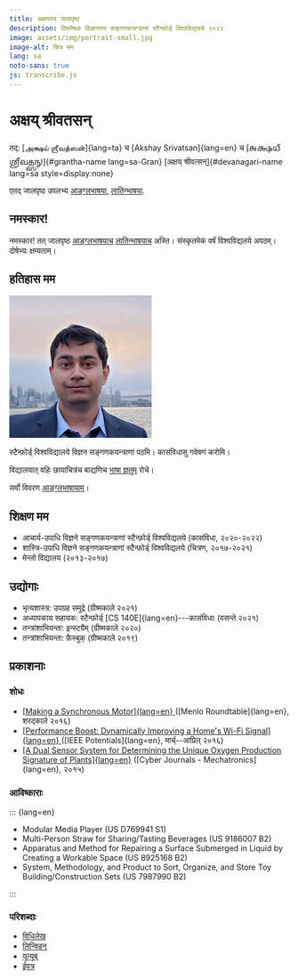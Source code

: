 ```yaml
---
title: अक्षयस्य जालपृष्ठ
description: विश्लेषक विज्ञानस्य सङ्गणकयन्त्राणां स्टैन्फ़ोर्ड् विश्वविद्यलये २०२२
image: assets/img/portrait-small.jpg
image-alt: चित्र मम
lang: sa
noto-sans: true
js: transcribe.js
---
```

# अक्षय् श्रीवतसन्
तद्: [அக்ஷய் ஶ்ரீவத்ஸன்]{lang=ta}  च
[Akshay Srivatsan]{lang=en} च
[𑌅𑌕𑍍𑌷𑌯𑍍 𑌶𑍍𑌰𑍀𑌵𑌤𑍍𑌸𑌨𑍍]{#grantha-name lang=sa-Gran}
[अक्षय् श्रीवत्सन्]{#devanagari-name lang=sa style=display:none}

एतद् जालपृष्ठ उपलभ्य [आङ्ग्लभाषया](index.html), [लातिन्भाषया](latin.html).

## नमस्कार!

नमस्कार! तत् जालपृष्ठ [आङ्ग्लभाषयाच](index.html) [लातिन्भाषयाच](latin.html) अस्ति।  संस्कृतमेकं वर्षं विश्वविद्यलये अपठम्। दोषेभ्यः क्षम्यताम्।

<div id="scripts" style="display:none">
**मुखं चिनो:**
<button id="devanagari" disabled onclick="devanagari()" lang="sa">देवनागरी</button>
<button id="grantha" onclick="grantha()" lang="sa-Gran">𑌗𑍍𑌰𑌨𑍍𑌥</button>
</div>

<script>
document.getElementById("scripts").style.display = "block";
if (window.location.search === "?grantha") grantha();
</script>

## हतिहास मम

![चित्र मम](assets/img/portrait-small.jpg)

स्टैन्फ़ोर्ड् विश्वविद्यालये विज्ञन सङ्गणकयन्त्राणां पठमि। कासंविधासु गवेषणं करोमि।

विद्यालयात् वहिः छायाचित्रंच बाद्यणिच [भाषा ज्ञतुम्](latin.html) रोचे।

सर्वो विवरण [आङ्ग्लभाषायाम्](index.html)। 


## शिक्षण मम

* आचार्य-उपाधि विज्ञने सङ्गणकयन्त्राणां स्टैन्फ़ोर्ड् विश्वविद्यलये (कासंविधा, २०२०-२०२२)
* शास्त्रि-उपाधि विज्ञने सङ्गणकयन्त्राणां स्टैन्फ़ोर्ड् विश्वविद्यलये (चित्रण, २०१७-२०२१)
* मेन्लो विद्यालय (२०१३-२०१७)

## उद्योगाः

* भृत्यशास्त्र:  उपग्रह समुद्रे (ग्रीष्मकाले २०२१)
* अध्यापकाय सहायक: स्टैन्फ़ोर्ड् [CS 140E]{lang=en}---कासंविधाः (वसन्ते २०२१)
* तन्त्रांशाभियन्ता: इन्स्टग्रैम् (ग्रीष्मकाले २०२०)
* तन्त्रांशाभियन्ता: फ़ैस्बुक् (ग्रीष्मकाले २०१९)

## प्रकाशनाः

### शोधः

* [[Making a Synchronous Motor]{lang=en} 
  ](http://roundtable.menloschool.org/issue25/5_McNelly+Srivatsan_MS_Roundtable25_Fall_2016.pdf)
  ([Menlo Roundtable]{lang=en}, शरद्काले २०१६)
* [[Performance Boost: Dynamically Improving a Home's Wi-Fi Signal]{lang=en}
  ](http://ieeexplore.ieee.org/abstract/document/7425403/)
  ([IEEE Potentials]{lang=en}, मार्च्--आप्रिल् २०१६)
* [[A Dual Sensor System for Determining the Unique Oxygen Production Signature 
  of Plants]{lang=en}](http://www.cyberjournals.com/Papers/2015/01.pdf)
  ([Cyber Journals - Mechatronics]{lang=en}, २०१५)


### आविष्काराः
::: {lang=en}

* Modular Media Player (US D769941 S1)
* Multi-Person Straw for Sharing/Tasting Beverages (US 9186007 B2)
* Apparatus and Method for Repairing a Surface Submerged in Liquid by Creating 
  a Workable Space (US 8925168 B2)
* System, Methodology, and Product to Sort, Organize, and Store Toy 
  Building/Construction Sets (US 7987990 B2)
  
:::

### परिशब्दाः

* [विधिलेख](https://github.com/Akshay-Srivatsan)
* [लिन्क्डिन्](https://www.linkedin.com/in/akshay-srivatsan/)
* [यूत्यूब्](https://www.youtube.com/channel/UCUrJQeVdrtJZ1GjCXz1aWXA)
* [ईपत्र](mailto:srivatsan.akshay+website@gmail.com)
